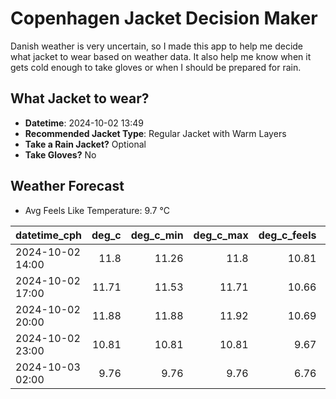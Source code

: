 
# Copenhagen Jacket Decision Maker

Danish weather is very uncertain, so I made this app to help me decide what jacket to wear based on weather data. 
It also help me know when it gets cold enough to take gloves or when I should be prepared for rain.

## What Jacket to wear?

- **Datetime**: 2024-10-02 13:49
- **Recommended Jacket Type**: Regular Jacket with Warm Layers
- **Take a Rain Jacket?** Optional
- **Take Gloves?** No

## Weather Forecast
- Avg Feels Like Temperature: 9.7 °C

| datetime_cph     |   deg_c |   deg_c_min |   deg_c_max |   deg_c_feels | weather   | wind   | rain   |
|:-----------------|--------:|------------:|------------:|--------------:|:----------|:-------|:-------|
| 2024-10-02 14:00 |   11.8  |       11.26 |       11.8  |         10.81 | Rain      | Medium | Low    |
| 2024-10-02 17:00 |   11.71 |       11.53 |       11.71 |         10.66 | Rain      | Low    | Low    |
| 2024-10-02 20:00 |   11.88 |       11.88 |       11.92 |         10.69 | Clouds    | Medium | None   |
| 2024-10-02 23:00 |   10.81 |       10.81 |       10.81 |          9.67 | Clouds    | Medium | None   |
| 2024-10-03 02:00 |    9.76 |        9.76 |        9.76 |          6.76 | Clouds    | High   | None   |
        
